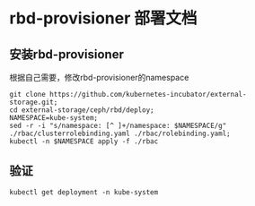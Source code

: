 # rbd-provisioner 部署文档

## 安装rbd-provisioner
根据自己需要，修改rbd-provisioner的namespace
```
git clone https://github.com/kubernetes-incubator/external-storage.git;
cd external-storage/ceph/rbd/deploy;
NAMESPACE=kube-system;
sed -r -i "s/namespace: [^ ]+/namespace: $NAMESPACE/g" ./rbac/clusterrolebinding.yaml ./rbac/rolebinding.yaml;
kubectl -n $NAMESPACE apply -f ./rbac
```

## 验证
```
kubectl get deployment -n kube-system
```

